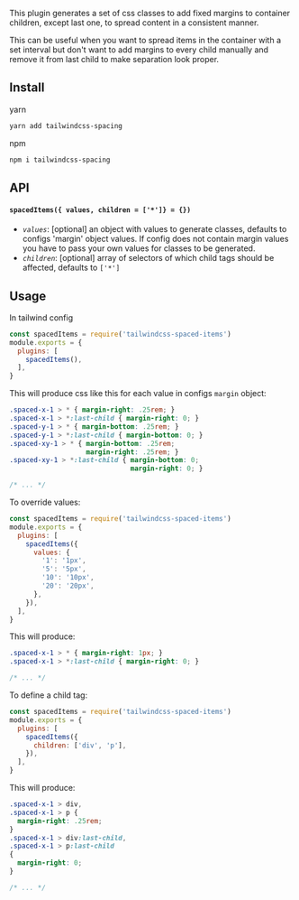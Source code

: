 This plugin generates a set of css classes to add fixed margins to container children, except last one, to spread content in a consistent manner.

This can be useful when you want to spread items in the container with a set interval but don't want to add margins to every child manually and remove it from last child to make separation look proper.

## Install
yarn
```bash
yarn add tailwindcss-spacing
```
npm
```bash
npm i tailwindcss-spacing
```

## API

#### `spacedItems({ values, children = ['*']} = {})`

- _`values`_: [optional] an object with values to generate classes, defaults to configs 'margin' object values. If config does not contain margin values you have to pass your own values for classes to be generated.
- _`children`_: [optional] array of selectors of which child tags should be affected, defaults to `['*']`

## Usage
In tailwind config
```javascript
const spacedItems = require('tailwindcss-spaced-items')
module.exports = {
  plugins: [
    spacedItems(),
  ],
}
```
This will produce css like this for each value in configs `margin` object:
```css
.spaced-x-1 > * { margin-right: .25rem; }
.spaced-x-1 > *:last-child { margin-right: 0; }
.spaced-y-1 > * { margin-bottom: .25rem; }
.spaced-y-1 > *:last-child { margin-bottom: 0; }
.spaced-xy-1 > * { margin-bottom: .25rem;
                   margin-right: .25rem; }
.spaced-xy-1 > *:last-child { margin-bottom: 0;
                              margin-right: 0; }

/* ... */

```
To override values:
```javascript
const spacedItems = require('tailwindcss-spaced-items')
module.exports = {
  plugins: [
    spacedItems({
      values: {
        '1': '1px',
        '5': '5px',
        '10': '10px',
        '20': '20px',
      },
    }),
  ],
}
```
This will produce:
```css
.spaced-x-1 > * { margin-right: 1px; }
.spaced-x-1 > *:last-child { margin-right: 0; }

/* ... */

```
To define a child tag:
```javascript
const spacedItems = require('tailwindcss-spaced-items')
module.exports = {
  plugins: [
    spacedItems({
      children: ['div', 'p'],
    }),
  ],
}
```
This will produce:
```css
.spaced-x-1 > div,
.spaced-x-1 > p {
  margin-right: .25rem;
}
.spaced-x-1 > div:last-child,
.spaced-x-1 > p:last-child
{
  margin-right: 0;
}

/* ... */
```
